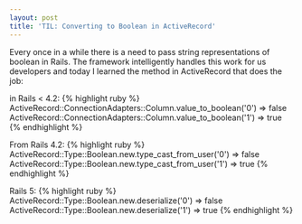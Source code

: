 ```yaml
---
layout: post
title: 'TIL: Converting to Boolean in ActiveRecord'
---
```


Every once in a while there is a need to pass string representations of boolean in Rails.
The framework intelligently handles this work for us developers and today I learned
the method in ActiveRecord that does the job:

in Rails < 4.2:
{% highlight ruby %}
  ActiveRecord::ConnectionAdapters::Column.value_to_boolean('0') => false
  ActiveRecord::ConnectionAdapters::Column.value_to_boolean('1') => true
{% endhighlight %}

 
From Rails 4.2:
{% highlight ruby %}
  ActiveRecord::Type::Boolean.new.type_cast_from_user('0') => false
  ActiveRecord::Type::Boolean.new.type_cast_from_user('1') => true
{% endhighlight %}

Rails 5:
{% highlight ruby %}
  ActiveRecord::Type::Boolean.new.deserialize('0') => false
  ActiveRecord::Type::Boolean.new.deserialize('1') => true
{% endhighlight %}